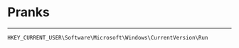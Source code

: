 # Pranks
________________
````
HKEY_CURRENT_USER\Software\Microsoft\Windows\CurrentVersion\Run
````
